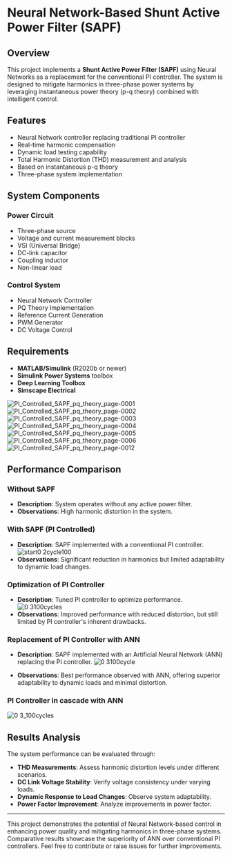 # Neural Network-Based Shunt Active Power Filter (SAPF)

## Overview
This project implements a **Shunt Active Power Filter (SAPF)** using Neural Networks as a replacement for the conventional PI controller. The system is designed to mitigate harmonics in three-phase power systems by leveraging instantaneous power theory (p-q theory) combined with intelligent control.

## Features
- Neural Network controller replacing traditional PI controller
- Real-time harmonic compensation
- Dynamic load testing capability
- Total Harmonic Distortion (THD) measurement and analysis
- Based on instantaneous p-q theory
- Three-phase system implementation

## System Components

### Power Circuit
- Three-phase source
- Voltage and current measurement blocks
- VSI (Universal Bridge)
- DC-link capacitor
- Coupling inductor
- Non-linear load

### Control System
- Neural Network Controller
- PQ Theory Implementation
- Reference Current Generation
- PWM Generator
- DC Voltage Control

## Requirements
- **MATLAB/Simulink** (R2020b or newer)
- **Simulink Power Systems** toolbox
- **Deep Learning Toolbox**
- **Simscape Electrical**

![PI_Controlled_SAPF_pq_theory_page-0001](https://github.com/user-attachments/assets/e676e7bf-ba91-4ff2-9199-0ea8db2f9008)
![PI_Controlled_SAPF_pq_theory_page-0002](https://github.com/user-attachments/assets/f8879c41-de1f-4024-83cf-4572e7dfb0f5)
![PI_Controlled_SAPF_pq_theory_page-0003](https://github.com/user-attachments/assets/2da66e53-f586-4428-8071-ac46b0d41fda)
![PI_Controlled_SAPF_pq_theory_page-0004](https://github.com/user-attachments/assets/3ced4b80-35aa-4a1b-8de3-d329fd944fb4)
![PI_Controlled_SAPF_pq_theory_page-0005](https://github.com/user-attachments/assets/2c756f65-161a-43a7-a518-afef7ce8207b)
![PI_Controlled_SAPF_pq_theory_page-0006](https://github.com/user-attachments/assets/693051d5-7a54-4233-a34a-0cedab7acecf)
![PI_Controlled_SAPF_pq_theory_page-0012](https://github.com/user-attachments/assets/21259b82-a23e-48db-aa6b-515751e0c9a0)

## Performance Comparison

### Without SAPF
- **Description**: System operates without any active power filter.
- **Observations**: High harmonic distortion in the system.

### With SAPF (PI Controlled)
- **Description**: SAPF implemented with a conventional PI controller.
![start0 2cycle100](https://github.com/user-attachments/assets/8451e129-4a92-4eff-86f8-00f5045c7e43)
- **Observations**: Significant reduction in harmonics but limited adaptability to dynamic load changes.

### Optimization of PI Controller
- **Description**: Tuned PI controller to optimize performance.
![0 3100cycles](https://github.com/user-attachments/assets/05d40d03-0514-498a-8cac-a4194d376900)
- **Observations**: Improved performance with reduced distortion, but still limited by PI controller's inherent drawbacks.

### Replacement of PI Controller with ANN
- **Description**: SAPF implemented with an Artificial Neural Network (ANN) replacing the PI controller.
![0 3100cycle](https://github.com/user-attachments/assets/6fa53f48-21bc-4e82-92e4-b485cefb7220)

- **Observations**: Best performance observed with ANN, offering superior adaptability to dynamic loads and minimal distortion.

### PI Controller in cascade with ANN
![0 3_100cycles](https://github.com/user-attachments/assets/f4605d37-a0a6-40a9-91eb-28c33a3ded0a)


## Results Analysis
The system performance can be evaluated through:
- **THD Measurements**: Assess harmonic distortion levels under different scenarios.
- **DC Link Voltage Stability**: Verify voltage consistency under varying loads.
- **Dynamic Response to Load Changes**: Observe system adaptability.
- **Power Factor Improvement**: Analyze improvements in power factor.

---

This project demonstrates the potential of Neural Network-based control in enhancing power quality and mitigating harmonics in three-phase systems. Comparative results showcase the superiority of ANN over conventional PI controllers. Feel free to contribute or raise issues for further improvements.
